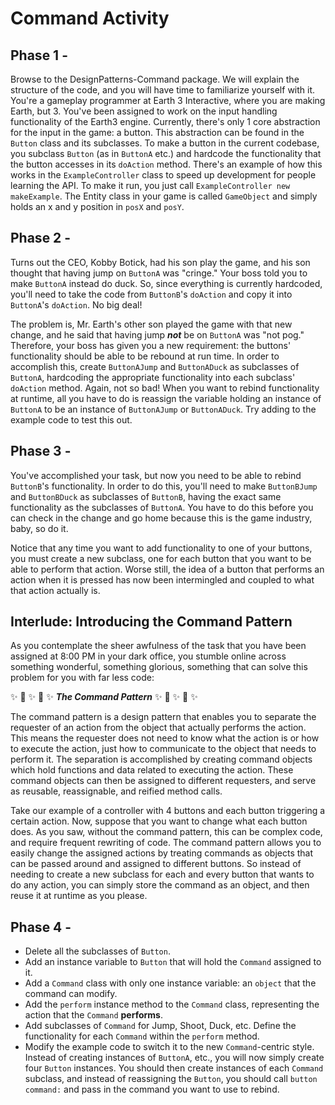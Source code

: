 # Command Activity

## Phase 1 - 
Browse to the DesignPatterns-Command package. We will explain the structure of the code, and you will have time to familiarize yourself with it. You're a gameplay programmer at Earth 3 Interactive, where you are making Earth, but 3. You've been assigned to work on the input handling functionality of the Earth3 engine. Currently, there's only 1 core abstraction for the input in the game: a button. This abstraction can be found in the `Button` class and its subclasses. To make a button in the current codebase, you subclass `Button` (as in `ButtonA` etc.) and hardcode the functionality that the button accesses in its `doAction` method. There's an example of how this works in the `ExampleController` class to speed up development for people learning the API. To make it run, you just call `ExampleController new makeExample`. The Entity class in your game is called `GameObject` and simply holds an x and y position in `posX` and `posY`. 

## Phase 2 - 
Turns out the CEO, Kobby Botick, had his son play the game, and his son thought that having jump on `ButtonA` was "cringe." Your boss told you to make `ButtonA` instead do duck. So, since everything is currently hardcoded, you'll need to take the code from `ButtonB`'s `doAction` and copy it into `ButtonA`'s `doAction`. No big deal! 

The problem is, Mr. Earth's other son played the game with that new change, and he said that having jump ***not*** be on `ButtonA` was "not pog." Therefore, your boss has given you a new requirement: the buttons' functionality should be able to be rebound at run time. In order to accomplish this, create `ButtonAJump` and `ButtonADuck` as subclasses of `ButtonA`, hardcoding the appropriate functionality into each subclass' `doAction` method. Again, not so bad! When you want to rebind functionality at runtime, all you have to do is reassign the variable holding an instance of `ButtonA` to be an instance of `ButtonAJump` or `ButtonADuck`. Try adding to the example code to test this out.

## Phase 3 -
You've accomplished your task, but now you need to be able to rebind `ButtonB`'s functionality. In order to do this, you'll need to make `ButtonBJump` and `ButtonBDuck` as subclasses of `ButtonB`, having the exact same functionality as the subclasses of `ButtonA`. You have to do this before you can check in the change and go home because this is the game industry, baby, so do it. 

Notice that any time you want to add functionality to one of your buttons, you must create a new subclass, one for each button that you want to be able to perform that action. Worse still, the idea of a button that performs an action when it is pressed has now been intermingled and coupled to what that action actually is. 

## Interlude: Introducing the Command Pattern
As you contemplate the sheer awfulness of the task that you have been assigned at 8:00 PM in your dark office, you stumble online across something wonderful, something glorious, something that can solve this problem for you with far less code:

✨ 🌈 ✨ 🌈 ✨ ***The Command Pattern*** ✨ 🌈 ✨ 🌈 ✨

The command pattern is a design pattern that enables you to separate the requester of an action from the object that actually performs the action. This means the requester does not need to know what the action is or how to execute the action, just how to communicate to the object that needs to perform it. The separation is accomplished by creating command objects which hold functions and data related to executing the action. These command objects can then be assigned to different requesters, and serve as reusable, reassignable, and reified method calls.

Take our example of a controller with 4 buttons and each button triggering a certain action. Now, suppose that you want to change what each button does. As you saw, without the command pattern, this can be complex code, and require frequent rewriting of code. The command pattern allows you to easily change the assigned actions by treating commands as objects that can be passed around and assigned to different buttons. So instead of needing to create a new subclass for each and every button that wants to do any action, you can simply store the command as an object, and then reuse it at runtime as you please. 


## Phase 4 -
- Delete all the subclasses of `Button`.
- Add an instance variable to `Button` that will hold the `Command` assigned to it. 
- Add a `Command` class with only one instance variable: an `object` that the command can modify.
- Add the `perform` instance method to the `Command` class, representing the action that the `Command` **performs**.
- Add subclasses of `Command` for Jump, Shoot, Duck, etc. Define the functionality for each `Command` within the `perform` method. 
- Modify the example code to switch it to the new `Command`-centric style. Instead of creating instances of `ButtonA`, etc., you will now simply create four `Button` instances. You should then create instances of each `Command` subclass, and instead of reassigning the `Button`, you should call `button command:` and pass in the command you want to use to rebind.
